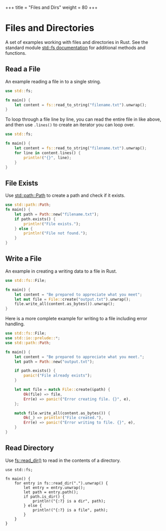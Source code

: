 +++
title = "Files and Dirs"
weight = 80
+++

# Files and Directories

A set of examples working with files and directories in Rust. See the standard module [std::fs documentation](https://doc.rust-lang.org/std/fs/index.html) for additional methods and functions.

## Read a File

An example reading a file in to a single string.

```rs
use std::fs;

fn main() {
    let content = fs::read_to_string("filename.txt").unwrap();
}
```

To loop through a file line by line, you can read the entire file in like above, and then use `.lines()` to create an iterator you can loop over.

```rs
use std::fs;

fn main() {
    let content = fs::read_to_string("filename.txt").unwrap();
    for line in content.lines() {
        println!("{}", line);
    }
}
```

## File Exists

Use [std::path::Path](https://doc.rust-lang.org/std/path/struct.Path.html) to create a path and check if it exists.

```rs
use std::path::Path;
fn main() {
    let path = Path::new("filename.txt");
    if path.exists() {
        println!("File exists.");
    } else {
        println!("File not found.");
    }
}
```

## Write a File

An example in creating a writing data to a file in Rust.

```rs
use std::fs::File;

fn main() {
    let content = "Be prepared to appreciate what you meet";
    let mut file = File::create("output.txt").unwrap();
    file.write_all(content.as_bytes()).unwrap();
}
```

Here is a more complete example for writing to a file including error handling.

```rs
use std::fs::File;
use std::io::prelude::*;
use std::path::Path;

fn main() {
    let content = "Be prepared to appreciate what you meet.";
    let path = Path::new("output.txt");

    if path.exists() {
        panic!("File already exists");
    }

    let mut file = match File::create(&path) {
        Ok(file) => file,
        Err(e) => panic!("Error creating file. {}", e),
    };

    match file.write_all(content.as_bytes()) {
        Ok(_) => println!("File created."),
        Err(e) => panic!("Error writing to file. {}", e),
    }
}
```

## Read Directory

Use [fs::read\_dir()](https://doc.rust-lang.org/std/fs/fn.read_dir.html) to read in the contents of a directory.

```
use std::fs;

fn main() {
    for entry in fs::read_dir(".").unwrap() {
        let entry = entry.unwrap();
        let path = entry.path();
        if path.is_dir() {
            println!("{:?} is a dir", path);
        } else {
            println!("{:?} is a file", path);
        }
    }
}
```
